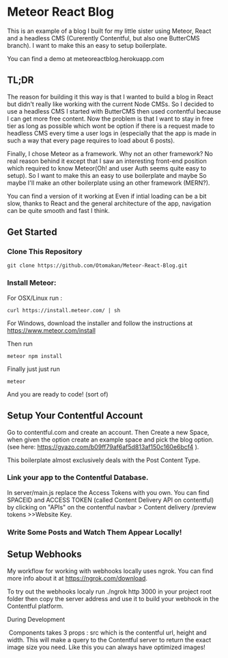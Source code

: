 # Meteor React Blog

This is an example of a blog I built for my little sister using Meteor, React and a headless CMS (Curerently Contentful, but also one ButterCMS branch). I want to make this an easy to setup boilerplate. 

You can find a demo at meteoreactblog.herokuapp.com

## TL;DR

The reason for building it this way is that I wanted to build a blog in React but didn't really like working with the current Node CMSs. So I decided to use a headless CMS I started with ButterCMS then used contentful because I can get more free content. Now the problem is that I want to stay in free tier as long as possible which wont be option if there is a request made to headless CMS every time a user logs in (especially that the app is made in such a way that every page requires to load about 6 posts). 

Finally, I chose Meteor as a framework. Why not an other framework? No real reason behind it except that I saw an interesting front-end position which required to know Meteor(Oh! and user Auth seems quite easy to setup). So I want to make this an easy to use boilerplate and maybe  So maybe I'll make an other boilerplate using an other framework (MERN?).

You can find a version of it working at 
Even if intial loading can be a bit slow, thanks to React and the general architecture of the app, navigation can be quite smooth and fast I think. 

## Get Started
### Clone This Repository
```
git clone https://github.com/Otomakan/Meteor-React-Blog.git
```

### Install Meteor: 
For OSX/Linux run :
```
curl https://install.meteor.com/ | sh
```

For Windows, download the installer and follow the instructions at https://www.meteor.com/install

Then run 
```
meteor npm install
```

Finally just just run 
```
meteor
```
And you are ready to code! (sort of)

## Setup Your Contentful Account

Go to contentful.com and create an account. Then Create a new Space, when given the option create an example space and pick the blog option.  (see here: https://gyazo.com/b09ff79af6af5d813af150c160e6bcf4 ). 

This boilerplate almost exclusively deals with the Post Content Type. 


### Link your app to the Contentful Database. 
In server/main.js replace the Access Tokens with you own. You can find SPACEID and ACCESS TOKEN (called Content Delivery API on contentful) by clicking on "APIs" on the contentful navbar > Content delivery /preview tokens >>Website Key.

### Write Some Posts and Watch Them Appear Locally!



## Setup Webhooks
My workflow for working with webhooks locally  uses ngrok. You can find more info about it at https://ngrok.com/download.

To try out the webhooks localy run ./ngrok http 3000 in your project root folder then copy the server address and use it to build your webhook in the Contentful platform. 

During Development 


<Image> Components takes 3 props : src which is the contentful url, height and width. This will make a query to the Contentful server to return the exact image size you need. Like this you can always have optimized images!

